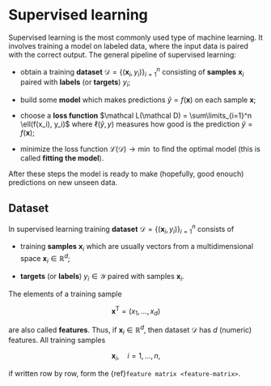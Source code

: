 # Supervised learning

Supervised learning is the most commonly used type of machine learning. It involves training a model on labeled data, where the input data is paired with the correct output. The general pipeline of supervised learning:

- obtain a training **dataset** $\mathcal D = \{(\boldsymbol x_i, y_i)\}_{i=1}^n$ consisting of **samples** $\boldsymbol x_i$ paired with **labels** (or **targets**) $y_i$;

- build some **model** which makes predictions $\widehat y = f(\boldsymbol x)$ on each sample $\boldsymbol x$;

- choose a **loss function** $\mathcal L(\mathcal D) = \sum\limits_{i=1}^n \ell(f(x_i), y_i)$ where $\ell(\widehat y, y)$ measures how good is the prediction $\widehat y = f(\boldsymbol x)$;

- minimize the loss function $\mathcal L(\mathcal D) \to \min$ to find the optimal model (this is called **fitting the model**).

After these steps the model is ready to make (hopefully, good enouch) predictions on new unseen data.

## Dataset

In supervised learning training **dataset** $\mathcal D = \{(\boldsymbol x_i, y_i)\}_{i=1}^n$ consists of

- training **samples** $\boldsymbol x_i$ which are usually vectors from a multidimensional space $\boldsymbol x_i \in \mathbb R^d$;

- **targets** (or **labels**) $y_i \in \mathcal Y$ paired with samples $\boldsymbol x_i$.

The elements of a training sample

$$
    \boldsymbol x^{\mathsf T} = (x_1, \ldots, x_d)
$$

are also called **features**. Thus, if $\boldsymbol x_i \in \mathbb R^d$, then dataset $\mathcal D$ has $d$ (numeric) features. All training samples

$$
    \boldsymbol x_i, \quad i = 1, \ldots, n,
$$

if written row by row, form the {ref}`feature matrix <feature-matrix>`.
